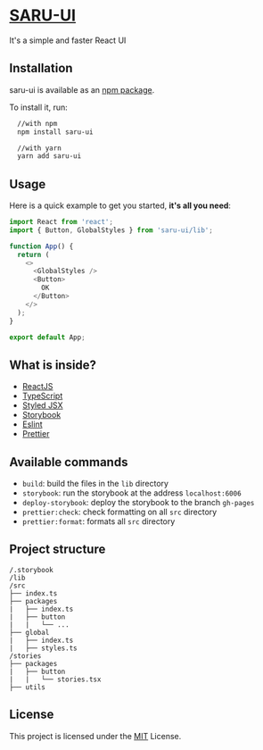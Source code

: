 # [SARU-UI](https://mr3saru.github.io/saru-ui)

It's a simple and faster React UI

## Installation

saru-ui is available as an [npm package](https://www.npmjs.com/package/saru-ui).

To install it, run:

```bash
  //with npm
  npm install saru-ui

  //with yarn
  yarn add saru-ui
```

## Usage

Here is a quick example to get you started, **it's all you need**:

```js
import React from 'react';
import { Button, GlobalStyles } from 'saru-ui/lib';

function App() {
  return (
    <>
      <GlobalStyles />
      <Button>
        OK
      </Button>
    </>
  );
}

export default App;
```
## What is inside?

- [ReactJS](https://reactjs.org/)
- [TypeScript](https://www.typescriptlang.org/)
- [Styled JSX](https://github.com/vercel/styled-jsx)
- [Storybook](https://storybook.js.org/)
- [Eslint](https://eslint.org/)
- [Prettier](https://prettier.io/)

## Available commands

- `build`: build the files in the `lib` directory
- `storybook`: run the storybook at the address `localhost:6006`
- `deploy-storybook`: deploy the storybook to the branch `gh-pages`
- `prettier:check`: check formatting on all `src` directory
- `prettier:format`: formats all `src` directory

## Project structure

```
/.storybook
/lib
/src
├── index.ts
├── packages
|   ├── index.ts
|   ├── button
|   |   └── ...
├── global
|   ├── index.ts
|   ├── styles.ts
/stories
├── packages
|   ├── button
|   |   └── stories.tsx
├── utils
```

## License

This project is licensed under the [MIT](./LICENSE) License.
